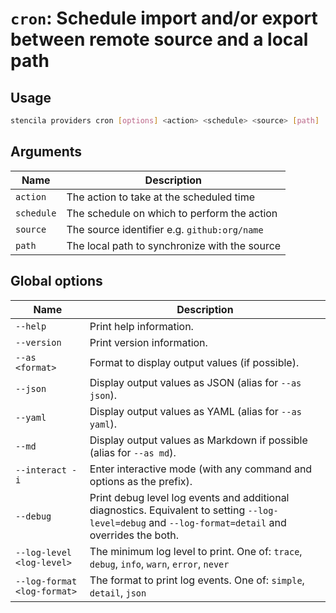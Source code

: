 <!-- Generated from doc comments in Rust. Do not edit. -->

# `cron`: Schedule import and/or export between remote source and a local path

## Usage

```sh
stencila providers cron [options] <action> <schedule> <source> [path]
```

## Arguments

| Name       | Description                                   |
| ---------- | --------------------------------------------- |
| `action`   | The action to take at the scheduled time      |
| `schedule` | The schedule on which to perform the action   |
| `source`   | The source identifier e.g. `github:org/name`  |
| `path`     | The local path to synchronize with the source |

## Global options

| Name                        | Description                                                                                                                                          |
| --------------------------- | ---------------------------------------------------------------------------------------------------------------------------------------------------- |
| `--help`                    | Print help information.                                                                                                                              |
| `--version`                 | Print version information.                                                                                                                           |
| `--as <format>`             | Format to display output values (if possible).                                                                                                       |
| `--json`                    | Display output values as JSON (alias for `--as json`).                                                                                               |
| `--yaml`                    | Display output values as YAML (alias for `--as yaml`).                                                                                               |
| `--md`                      | Display output values as Markdown if possible (alias for `--as md`).                                                                                 |
| `--interact -i`             | Enter interactive mode (with any command and options as the prefix).                                                                                 |
| `--debug`                   | Print debug level log events and additional diagnostics. Equivalent to setting `--log-level=debug` and `--log-format=detail` and overrides the both. |
| `--log-level <log-level>`   | The minimum log level to print. One of: `trace`, `debug`, `info`, `warn`, `error`, `never`                                                           |
| `--log-format <log-format>` | The format to print log events. One of: `simple`, `detail`, `json`                                                                                   |

